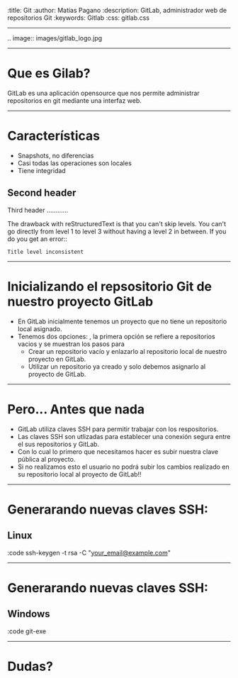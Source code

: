 :title: Git
:author: Matías Pagano
:description: GitLab, administrador web de repositorios Git
:keywords: Gitlab
:css: gitlab.css

----

.. image:: images/gitlab_logo.jpg

---

Que es Gilab?
=============

GitLab es una aplicación opensource que nos permite administrar repositorios en git mediante una interfaz web.

----

Características
=============== 

* Snapshots, no diferencias
* Casi todas las operaciones son locales
* Tiene integridad

Second header
-------------

Third header
............

The drawback with reStructuredText is that you can't skip levels. You can't
go directly from level 1 to level 3 without having a level 2 in between.
If you do you get an error::

    Title level inconsistent

----

Inicializando el repsositorio Git de nuestro proyecto GitLab
============================================================
    
- En GitLab inicialmente tenemos un proyecto que no tiene un repositorio local asignado. 
- Tenemos dos opciones: , la primera opción se refiere a repositorios vacios y se muestran los pasos para 
	- Crear un repositorio vacío y enlazarlo al repositorio local de nuestro proyecto en GitLab.
	- Utilizar un repositorio ya creado y solo debemos asignarlo al proyecto de GitLab.
	
----

Pero... Antes que nada
======================

- GitLab utiliza claves SSH para permitir trabajar con los respositorios.
- Las claves SSH son utlizadas para establecer una conexión segura entre el sus repositorios y GitLab. 
- Con lo cual lo primero que necesitamos hacer es subir nuestra clave pública al proyecto.
- Si no realizamos esto el usuario no podrá subir los cambios realizado en su repositorio local al proyecto de GitLab!!

----

Generarando nuevas claves SSH:
==============================

Linux
-----

:code
	ssh-keygen -t rsa -C "your_email@example.com"

----

Generarando nuevas claves SSH:
==============================

Windows
-------

:code
	git-exe

----

Dudas?
======

